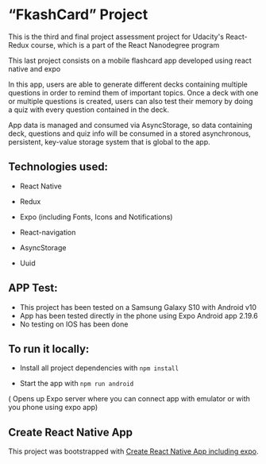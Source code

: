 
# “FkashCard” Project

  

This is the third and final project assessment project for Udacity's React-Redux course, which is a part of the React Nanodegree program

  

This last project consists on a mobile flashcard app developed using react native and expo
  

In this app, users are able to generate different decks containing multiple questions in order to remind them of important topics. Once a deck with one or multiple questions is created, users can also test their memory by doing a quiz with every question contained in the deck.
  

App data is managed and consumed via AsyncStorage, so data containing deck, questions and quiz info will be consumed in a stored asynchronous, persistent, key-value storage system that is global to the app.
  

## Technologies used:

  

- React Native

- Redux

- Expo (including Fonts, Icons and Notifications)

- React-navigation

- AsyncStorage

- Uuid

## APP Test:

- This project has been tested on a Samsung Galaxy S10 with Android v10
-  App has been tested directly in the phone using Expo Android app 2.19.6
-  No testing on IOS has been done
  

## To run it locally:

  
- Install all project dependencies with `npm install`

- Start the app with `npm run android`

( Opens up Expo server where you can connect app with emulator or with you phone using expo app)<br>

  

## Create React Native App

  

This project was bootstrapped with [Create React Native  App including expo](https://reactnative.dev/docs/environment-setup).